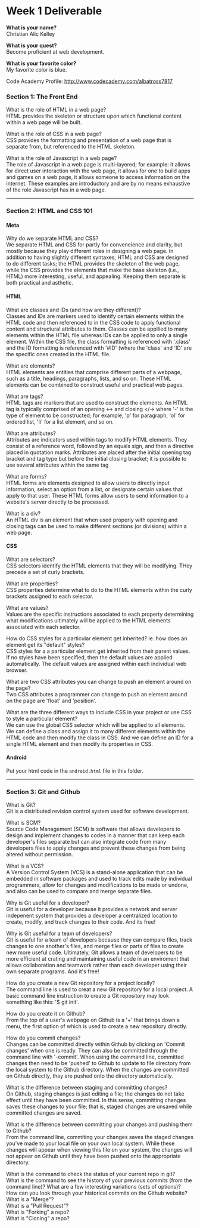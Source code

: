 # Week 1 Deliverable  

**What is your name?**  
Christian Alic Kelley

**What is your quest?**                                                                                              
Become proficient at web development.    

**What is your favorite color?**                                                                                    
My favorite color is blue.  

Code Academy Profile: http://www.codecademy.com/albatross7817 

### Section 1: The Front End

What is the role of HTML in a web page?  
HTML provides the skeleton or structure upon which functional content within a web page will be built.  

What is the role of CSS in a web page?  
CSS provides the formatting and presentation of a web page that is separate from, but referenced to the HTML skeleton.  

What is the role of Javascript in a web page?  
The role of Javascript in a web page is multi-layered; for example: it allows for direct user interaction with the web page, it allows for one to build apps and games on a web page, it allows someone to access information on the internet.  These examples are introductory and are by no means exhaustive of the role Javascript has in a web page. 

---

### Section 2: HTML and CSS 101

#### Meta
Why do we separate HTML and CSS?  
We separate HTML and CSS for partly for conveneience and clarity, but mostly because they play different roles in designing a web page.  In addition to having slightly different syntaxes, HTML and CSS are designed to do different tasks; the HTML provides the skeleton of the web page, while the CSS provides the elements that make the base skeleton (i.e., HTML) more interesting, useful, and appealing.  Keeping them separate is both practical and asthetic.   

#### HTML
What are classes and IDs (and how are they different)?  
Classes and IDs are markers used to identify certain elements within the HTML code and then referenced to in the CSS code to apply functional content and structural attributes to them.  Classes can be appllied to many elements within the HTML file whereas IDs can be applied to only a single element.  Within the CSS file, the class formatting is referenced with '.class' and the ID formatting is referenced with '#ID' (where the 'class' and 'ID' are the specific ones created in the HTML file.  

What are elements?  
HTML elements are entities that comprise different parts of a webpage, such as a title, headings, paragraphs, lists, and so on.  These HTML elements can be combined to construct useful and practical web pages.  

What are tags?  
HTML tags are markers that are used to construct the elements.  An HTML tag is typically comprised of an opening <-> and closing </-> where '-' is the type of element to be constructed; for example, 'p' for paragraph, 'ol' for ordered list, 'li' for a list element, and so on.  

What are attributes?  
Attributes are indicators used within tags to modify HTML elements.  They consist of a reference word, followed by an equals sign, and then a directive placed in quotation marks.  Attributes are placed after the initial opening tag bracket and tag type but before the initial closing bracket; it is possible to use several attributes within the same tag  

What are forms?                                                                                                       
HTML forms are elements designed to allow users to directly input information, select an option from a list, or designate certain values that apply to that user.  These HTML forms allow users to send information to a website's server directly to be processed.  

What is a div?                                                                                                        
An HTML div is an element that when used properly with opening and closing tags can be used to make different sections (or divisions) within a web page.  

#### CSS
What are selectors?  
CSS selectors identify the HTML elements that they will be modifying.  THey precede a set of curly brackets.  

What are properties?  
CSS properties determine what to do to the HTML elements within the curly brackets assigned to each selector.   

What are values?  
Values are the specific instructions associated to each property determining what modifications ultimately will be applied to the HTML elements associated with each selector.  

How do CSS styles for a particular element get inherited? ie. how does an element get its "default" styles?  
CSS styles for a a particular element get inherited from their parent values.  If no styles have been specified, then the default values are applied automatically.  The default values are assigned within each individual web browser.  

What are two CSS attributes you can change to push an element around on the page?  
Two CSS attributes a programmer can change to push an element around on the page are 'float' and 'position'.  

What are the three different ways to include CSS in your project or use CSS to style a particular element?  
We can use the global CSS selector which will be applied to all elements.  We can define a class and assign it to many different elements within the HTML code and then modify the class in CSS.  And we can define an ID for a single HTML element and then modify its properties in CSS.  

#### Android
Put your html code in the `android.html` file in this folder.

---
### Section 3: Git and Github  
What is Git?  
Git is a distributed revision control system used for software development.  

What is SCM?  
Source Code Management (SCM) is software that allows developers to design and implement changes to codes in a manner that can keep each developer's files separate but can also integrate code from many developers files to apply changes and prevent these changes from being altered without permission.  

What is a VCS?  
A Version Control System (VCS) is a stand-alone application that can be embedded in software packages and used to track edits made by individual programmers, allow for changes and modifications to be made or undone, and also can be used to compare and merge separate files.  

Why is Git useful for a developer?  
Git is useful for a developer because it provides a network and server indepenent system that provides a developer a centralized location to create, modify, and track changes to their code.  And its free!  

Why is Git useful for a team of developers?  
Git is useful for a team of developers because they can compare files, track changes to one another's files, and merge files or parts of files to create new more useful code.  Ultimately, Git allows a team of developers to be more efficient at crating and maintaining useful code in an enviroment that allows collaboration and teamwork rather than each developer using their own separate programs.  And it's free!  

How do you create a new Git repository for a project locally?  
The command line is used to creat a new Git repository for a local project.  A basic command line instruction to create a Git repository may look something like this: '$ git init'.  

How do you create it on Github?  
From the top of a user's webpage on Github is a '+' that brings down a menu, the first option of which is used to create a new repository directly.  

How do you commit changes?  
Changes can be committed directly within Github by clicking on 'Commit changes' when one is ready.  They can also be committed through the command line with '-commit'.  When using the command line, committed changes then need to be 'pushed' to Github to update to file directory from the local system to the Github directory.  When the changes are committed on Github directly, they are pushed onto the directory automatically.  

What is the difference between staging and committing changes?  
On Github, staging changes is just editing a file; the changes do not take effect until they have been committed.  In this sense, committing changes saves these changes to your file; that is, staged changes are unsaved while committed changes are saved.  

What is the difference between committing your changes and pushing them to Github?  
From the command line, commiting your changes saves the staged changes you've made to your local file on your own local system.  While these changes will appear when viewing this file on your system, the changes will not appear on Github until they have been pushed onto the appropriate directory.  

What is the command to check the status of your current repo in git?  
What is the command to see the history of your previous commits (from the command line)?  What are a few interesting variations (sets of options)?  
How can you look through your historical commits on the Github website?  
What is a "Merge"?  
What is a "Pull Request"?  
What is "Forking" a repo?  
What is "Cloning" a repo?  
